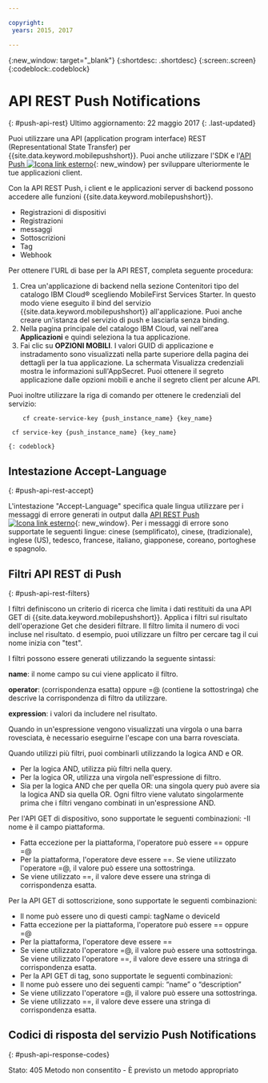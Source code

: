```yaml
---

copyright:
 years: 2015, 2017

---
```


{:new_window: target="_blank"}
{:shortdesc: .shortdesc}
{:screen:.screen}
{:codeblock:.codeblock}

# API REST Push Notifications
{: #push-api-rest}
Ultimo aggiornamento: 22 maggio 2017
{: .last-updated}

Puoi utilizzare una API (application program interface) REST (Representational State Transfer) per {{site.data.keyword.mobilepushshort}}. Puoi anche utilizzare l'SDK e l'[API Push ![Icona link esterno](../../icons/launch-glyph.svg "Icona link esterno")](https://imfpush.{DomainName}/imfpush/){: new_window} per sviluppare ulteriormente le tue applicazioni client.

Con la API REST Push, i client e le applicazioni server di backend possono accedere alle funzioni {{site.data.keyword.mobilepushshort}}.

- Registrazioni di dispositivi
- Registrazioni
- messaggi
- Sottoscrizioni
- Tag
- Webhook

Per ottenere l'URL di base per la API REST, completa seguente procedura:

1. Crea un'applicazione di backend nella sezione Contenitori tipo del catalogo IBM Cloud® scegliendo MobileFirst Services Starter. In questo modo viene eseguito il bind del servizio {{site.data.keyword.mobilepushshort}} all'applicazione. Puoi anche creare un'istanza del servizio di push e lasciarla senza binding. 
1. Nella pagina principale del catalogo IBM Cloud, vai nell'area **Applicazioni** e quindi seleziona la tua applicazione.
3. Fai clic su **OPZIONI MOBILI**. I valori GUID di applicazione e instradamento sono visualizzati nella parte superiore della pagina dei dettagli per la tua applicazione. La schermata Visualizza credenziali mostra le informazioni sull'AppSecret. Puoi ottenere il segreto applicazione dalle opzioni mobili e anche il segreto client per alcune API.

Puoi inoltre utilizzare la riga di comando per ottenere le credenziali del servizio:

```
    cf create-service-key {push_instance_name} {key_name}

 cf service-key {push_instance_name} {key_name}
```
	{: codeblock}

## Intestazione Accept-Language
{: #push-api-rest-accept}

L'intestazione "Accept-Language" specifica quale lingua utilizzare per i messaggi di errore generati in output dalla [API REST Push ![Icona link esterno](../../icons/launch-glyph.svg "Icona link esterno")](https://imfpush.{DomainName}/imfpush/){: new_window}. Per i messaggi di errore sono supportate le
                seguenti lingue: cinese (semplificato), cinese, (tradizionale), inglese (US), tedesco, francese,
                italiano, giapponese, coreano, portoghese e spagnolo.


## Filtri API REST di Push
{: #push-api-rest-filters}

I filtri definiscono un criterio di ricerca che limita i dati restituiti da una API GET di {{site.data.keyword.mobilepushshort}}. Applica i filtri sul risultato dell'operazione Get che desideri filtrare. Il filtro limita il numero di voci incluse nel risultato. d esempio, puoi utilizzare un filtro per cercare tag il cui nome inizia con "test". 

I filtri possono essere generati utilizzando la seguente sintassi:

**name**: il nome campo su cui viene applicato il filtro.

**operator**: (corrispondenza esatta) oppure =@ (contiene la sottostringa) che descrive la corrispondenza di filtro da utilizzare.

**expression**: i valori da includere nel risultato.

Quando in un'espressione vengono visualizzati una virgola o una barra rovesciata, è necessario eseguirne l'escape
                con una barra rovesciata.

Quando utilizzi più filtri, puoi combinarli utilizzando la logica AND e OR.

- Per la logica AND, utilizza più filtri nella query.
- Per la logica OR, utilizza una virgola nell'espressione di filtro.
- Sia per la logica AND che per quella OR: una singola query può avere sia la logica AND sia quella OR. Ogni filtro viene valutato singolarmente prima che i filtri vengano combinati
                        in un'espressione AND.

Per l'API GET di dispositivo, sono supportate le seguenti combinazioni:
-Il nome è il campo piattaforma.
- Fatta eccezione per la piattaforma, l'operatore può essere == oppure =@
- Per la piattaforma, l'operatore deve essere ==. Se viene utilizzato l'operatore =@, il valore può essere una sottostringa.
- Se viene utilizzato ==, il valore deve essere una stringa di corrispondenza esatta.

Per la API GET di sottoscrizione, sono supportate le seguenti combinazioni:

- Il nome può essere uno di questi campi: tagName o deviceId
- Fatta eccezione per la piattaforma, l'operatore può essere == oppure =@
- Per la piattaforma, l'operatore deve essere ==
- Se viene utilizzato l'operatore =@, il valore può essere una sottostringa. Se viene utilizzato l'operatore ==, il valore deve essere una stringa di corrispondenza esatta.
- Per la API GET di tag, sono supportate le seguenti combinazioni:
- Il nome può essere uno dei seguenti campi: “name” o “description”
- Se viene utilizzato l'operatore =@, il valore può essere una sottostringa.
- Se viene utilizzato ==, il valore deve essere una stringa di corrispondenza esatta.


## Codici di risposta del servizio Push Notifications
{: #push-api-response-codes}

Stato: 405 Metodo non consentito - È previsto un metodo appropriato
